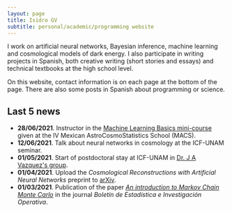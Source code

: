 ```yaml
---
layout: page
title: Isidro GV
subtitle: personal/academic/programming website
---
```


I work on artificial neural networks, Bayesian inference, machine learning and cosmological models of dark energy. I also participate in writing projects in Spanish, both creative writing (short stories and essays) and technical textbooks at the high school level.

On this website, contact information is on each page at the bottom of the page. There are also some posts in Spanish about programming or science.

## Last 5 news

- **28/06/2021**. Instructor in the [Machine Learning Basics mini-course](https://github.com/igomezv/MACS_2021_ML_basics_neural_networks) given at the IV Mexican AstroCosmoStatistics School (MACS).
- **12/06/2021**. Talk about neural networks in cosmology at the ICF-UNAM seminar.
- **01/05/2021**. Start of postdoctoral stay at ICF-UNAM in [Dr. J A Vazquez's group](https://www.fis.unam.mx/~javazquez/index.html).
- **01/04/2021**. Upload the *Cosmological Reconstructions with Artificial Neural Networks* preprint to [arXiv](https://arxiv.org/abs/2104.00595).
- **01/03/2021**. Publication of the paper [*An introduction to Markov Chain Monte Carlo*](https://www.researchgate.net/publication/350485874_An_introduction_to_Markov_Chain_Monte_Carlo) in the journal *Boletín de Estadística e Investigación Operativa*. 

